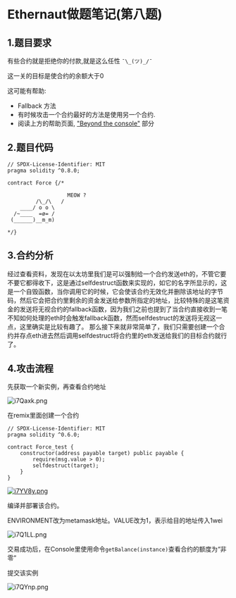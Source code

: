 # Ethernaut做题笔记(第八题)



## 1.题目要求

有些合约就是拒绝你的付款,就是这么任性 `¯\_(ツ)_/¯`

这一关的目标是使合约的余额大于0

 这可能有帮助:

- Fallback 方法
- 有时候攻击一个合约最好的方法是使用另一个合约.
- 阅读上方的帮助页面, ["Beyond the console"](https://ethernaut.openzeppelin.com/help) 部分



## 2.题目代码

```solidity
// SPDX-License-Identifier: MIT
pragma solidity ^0.8.0;

contract Force {/*

                   MEOW ?
         /\_/\   /
    ____/ o o \
  /~____  =ø= /
 (______)__m_m)

*/}
```



## 3.合约分析

经过查看资料，发现在以太坊里我们是可以强制给一个合约发送eth的，不管它要不要它都得收下，这是通过selfdestruct函数来实现的，如它的名字所显示的，这是一个自毁函数，当你调用它的时候，它会使该合约无效化并删除该地址的字节码，然后它会把合约里剩余的资金发送给参数所指定的地址，比较特殊的是这笔资金的发送将无视合约的fallback函数，因为我们之前也提到了当合约直接收到一笔不知如何处理的eth时会触发fallback函数，然而selfdestruct的发送将无视这一点，这里确实是比较有趣了。
那么接下来就非常简单了，我们只需要创建一个合约并存点eth进去然后调用selfdestruct将合约里的eth发送给我们的目标合约就行了。



## 4.攻击流程

先获取一个新实例，再查看合约地址

![i7Qaxk.png](https://i.328888.xyz/2023/04/15/i7Qaxk.png)



在remix里面创建一个合约

```solidity
// SPDX-License-Identifier: MIT
pragma solidity ^0.6.0;

contract Force_test {
    constructor(address payable target) public payable {
        require(msg.value > 0);
        selfdestruct(target);
    }
}
```

[![i7YV8y.png](https://i.328888.xyz/2023/04/15/i7YV8y.png)](https://imgloc.com/i/i7YV8y)



编译并部署该合约。

ENVIRONMENT改为metamask地址。VALUE改为1，表示给目的地址传入1wei

![i7Q1LL.png](https://i.328888.xyz/2023/04/15/i7Q1LL.png)



交易成功后，在Console里使用命令``getBalance(instance)``查看合约的额度为“非零”

提交该实例

![i7QYnp.png](https://i.328888.xyz/2023/04/15/i7QYnp.png)
